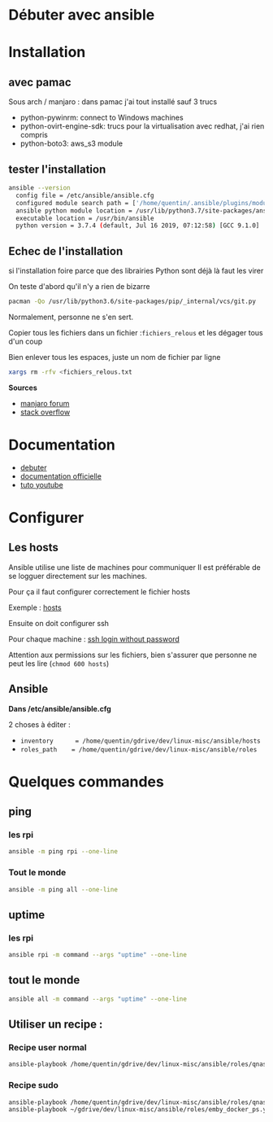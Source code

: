 # Débuter avec ansible

# Installation

## avec pamac

Sous arch / manjaro : dans pamac j'ai tout installé sauf 3 trucs

* python-pywinrm: connect to Windows machines
* python-ovirt-engine-sdk: trucs pour la virtualisation avec redhat, j'ai rien compris
* python-boto3: aws_s3 module

## tester l'installation

~~~sh
ansible --version
  config file = /etc/ansible/ansible.cfg
  configured module search path = ['/home/quentin/.ansible/plugins/modules', '/usr/share/ansible/plugins/modules']
  ansible python module location = /usr/lib/python3.7/site-packages/ansible
  executable location = /usr/bin/ansible
  python version = 3.7.4 (default, Jul 16 2019, 07:12:58) [GCC 9.1.0]
~~~

## Echec de l'installation

si l'installation foire parce que des librairies Python sont déjà là faut les virer

On teste d'abord qu'il n'y a rien de bizarre

~~~bash
pacman -Qo /usr/lib/python3.6/site-packages/pip/_internal/vcs/git.py
~~~

Normalement, personne ne s'en sert.

Copier tous les fichiers dans un fichier :`fichiers_relous` et les dégager tous d'un coup

Bien enlever tous les espaces, juste un nom de fichier par ligne

~~~bash
xargs rm -rfv <fichiers_relous.txt
~~~

**Sources**

* [manjaro forum](https://forum.manjaro.org/t/failed-to-commit-transaction-due-to-python-conflict/49818)
* [stack overflow](https://stackoverflow.com/a/21301892)

# Documentation

* [debuter](https://linuxfr.org/users/skhaen/journaux/deploiement-et-automatisation-avec-ansible-partie-1)
* [documentation officielle](https://docs.ansible.com/)
* [tuto youtube](https://www.youtube.com/playlist?list=PLFiccIuLB0OiWh7cbryhCaGPoqjQ62NpU)

# Configurer

## Les hosts

Ansible utilise une liste de machines pour communiquer
Il est préférable de se logguer directement sur les machines.

Pour ça il faut configurer correctement le fichier hosts

Exemple : [hosts](hosts)

Ensuite on doit configurer ssh

Pour chaque machine : [ssh login without password](http://www.linuxproblem.org/art_9.html)

Attention aux permissions sur les fichiers, bien s'assurer que personne ne peut les lire (`chmod 600 hosts`)


## Ansible

**Dans /etc/ansible/ansible.cfg**

2 choses à éditer :

* `inventory      = /home/quentin/gdrive/dev/linux-misc/ansible/hosts`
* `roles_path    = /home/quentin/gdrive/dev/linux-misc/ansible/roles`

# Quelques commandes

## ping

### les rpi
~~~sh
ansible -m ping rpi --one-line
~~~

### Tout le monde
~~~sh
ansible -m ping all --one-line
~~~

## uptime

### les rpi
~~~sh
ansible rpi -m command --args "uptime" --one-line
~~~

## tout le monde
~~~ sh
ansible all -m command --args "uptime" --one-line
~~~

## Utiliser un recipe :

### Recipe user normal
~~~sh
ansible-playbook /home/quentin/gdrive/dev/linux-misc/ansible/roles/qnas_motion.yml
~~~

### Recipe sudo
~~~sh
ansible-playbook /home/quentin/gdrive/dev/linux-misc/ansible/roles/qnas_motion.yml --ask-become-pass
ansible-playbook ~/gdrive/dev/linux-misc/ansible/roles/emby_docker_ps.yml --ask-become-pass
~~~
